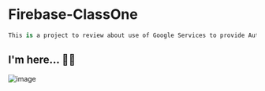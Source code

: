 # Firebase-ClassOne

```kt
This is a project to review about use of Google Services to provide Authentication 🚀
```

## I'm here... 🧑‍🚀
![image](https://github.com/user-attachments/assets/63153e43-afe3-458b-ab6b-9bc119e09299)



